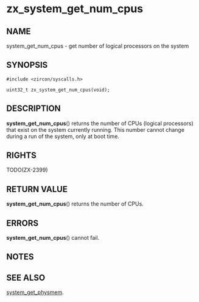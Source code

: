 # zx_system_get_num_cpus

## NAME

<!-- Updated by scripts/update-docs-from-abigen, do not edit this section manually. -->

system_get_num_cpus - get number of logical processors on the system

## SYNOPSIS

<!-- Updated by scripts/update-docs-from-abigen, do not edit this section manually. -->

```
#include <zircon/syscalls.h>

uint32_t zx_system_get_num_cpus(void);
```

## DESCRIPTION

**system_get_num_cpus**() returns the number of CPUs (logical processors)
that exist on the system currently running.  This number cannot change
during a run of the system, only at boot time.

## RIGHTS

<!-- Updated by scripts/update-docs-from-abigen, do not edit this section manually. -->

TODO(ZX-2399)

## RETURN VALUE

**system_get_num_cpus**() returns the number of CPUs.

## ERRORS

**system_get_num_cpus**() cannot fail.

## NOTES

## SEE ALSO
[system_get_physmem](system_get_physmem.md).
